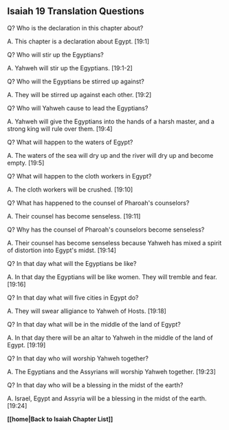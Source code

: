 ## Isaiah 19 Translation Questions ##

Q? Who is the declaration in this chapter about?

A. This chapter is a declaration about Egypt. [19:1]

Q? Who will stir up the Egyptians?

A. Yahweh will stir up the Egyptians. [19:1-2]

Q? Who will the Egyptians be stirred up against?

A. They will be stirred up against each other. [19:2]

Q? Who will Yahweh cause to lead the Egyptians?

A. Yahweh will give the Egyptians into the hands of a harsh master, and a strong king will rule over them. [19:4]

Q? What will happen to the waters of Egypt?

A. The waters of the sea will dry up and the river will dry up and become empty. [19:5]

Q? What will happen to the cloth workers in Egypt?

A. The cloth workers will be crushed. [19:10]

Q? What has happened to the counsel of Pharoah's counselors?

A. Their counsel has become senseless. [19:11]

Q? Why has the counsel of Pharoah's counselors become senseless?

A. Their counsel has become senseless because Yahweh has mixed a spirit of distortion into Egypt's midst. [19:14]

Q? In that day what will the Egyptians be like?

A. In that day the Egyptians will be like women. They will tremble and fear. [19:16]

Q? In that day what will five cities in Egypt do?

A. They will swear alligiance to Yahweh of Hosts. [19:18]

Q? In that day what will be in the middle of the land of Egypt?

A. In that day there will be an altar to Yahweh in the middle of the land of Egypt. [19:19]

Q? In that day who will worship Yahweh together?

A. The Egyptians and the Assyrians will worship Yahweh together. [19:23]

Q? In that day who will be a blessing in the midst of the earth?

A. Israel, Egypt and Assyria will be a blessing in the midst of the earth. [19:24]

__[[home|Back to Isaiah Chapter List]]__

